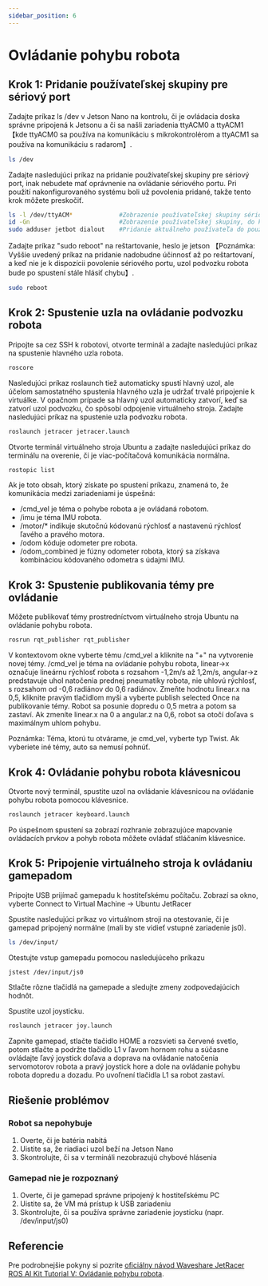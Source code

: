 ```yaml
---
sidebar_position: 6
---
```


# Ovládanie pohybu robota

## Krok 1: Pridanie používateľskej skupiny pre sériový port

Zadajte príkaz ls /dev v Jetson Nano na kontrolu, či je ovládacia doska správne pripojená k Jetsonu a či sa našli zariadenia ttyACM0 a ttyACM1 【kde ttyACM0 sa používa na komunikáciu s mikrokontrolérom a ttyACM1 sa používa na komunikáciu s radarom】.

```bash
ls /dev
```

Zadajte nasledujúci príkaz na pridanie používateľskej skupiny pre sériový port, inak nebudete mať oprávnenie na ovládanie sériového portu. Pri použití nakonfigurovaného systému boli už povolenia pridané, takže tento krok môžete preskočiť.

```bash
ls -l /dev/ttyACM*             #Zobrazenie používateľskej skupiny sériového portu ako dialout
id -Gn                         #Zobrazenie používateľskej skupiny, do ktorej patrí aktuálny používateľ, prvá je aktuálny používateľ
sudo adduser jetbot dialout    #Pridanie aktuálneho používateľa do používateľskej skupiny dialout, kde sa nachádza sériový port
```

Zadajte príkaz "sudo reboot" na reštartovanie, heslo je jetson 【Poznámka: Vyššie uvedený príkaz na pridanie nadobudne účinnosť až po reštartovaní, a keď nie je k dispozícii povolenie sériového portu, uzol podvozku robota bude po spustení stále hlásiť chybu】.

```bash
sudo reboot
```

## Krok 2: Spustenie uzla na ovládanie podvozku robota

Pripojte sa cez SSH k robotovi, otvorte terminál a zadajte nasledujúci príkaz na spustenie hlavného uzla robota.

```bash
roscore
```

Nasledujúci príkaz roslaunch tiež automaticky spustí hlavný uzol, ale účelom samostatného spustenia hlavného uzla je udržať trvalé pripojenie k virtuálke. V opačnom prípade sa hlavný uzol automaticky zatvorí, keď sa zatvorí uzol podvozku, čo spôsobí odpojenie virtuálneho stroja.
Zadajte nasledujúci príkaz na spustenie uzla podvozku robota.

```bash
roslaunch jetracer jetracer.launch
```

Otvorte terminál virtuálneho stroja Ubuntu a zadajte nasledujúci príkaz do terminálu na overenie, či je viac-počítačová komunikácia normálna.

```bash
rostopic list
```

Ak je toto obsah, ktorý získate po spustení príkazu, znamená to, že komunikácia medzi zariadeniami je úspešná:

- /cmd_vel je téma o pohybe robota a je ovládaná robotom.
- /imu je téma IMU robota.
- /motor/\* indikuje skutočnú kódovanú rýchlosť a nastavenú rýchlosť ľavého a pravého motora.
- /odom kóduje odometer pre robota.
- /odom_combined je fúzny odometer robota, ktorý sa získava kombináciou kódovaného odometra s údajmi IMU.

## Krok 3: Spustenie publikovania témy pre ovládanie

Môžete publikovať témy prostredníctvom virtuálneho stroja Ubuntu na ovládanie pohybu robota.

```bash
rosrun rqt_publisher rqt_publisher
```

V kontextovom okne vyberte tému /cmd_vel a kliknite na "+" na vytvorenie novej témy. /cmd_vel je téma na ovládanie pohybu robota, linear->x označuje lineárnu rýchlosť robota s rozsahom -1,2m/s až 1,2m/s, angular->z predstavuje uhol natočenia prednej pneumatiky robota, nie uhlovú rýchlosť, s rozsahom od -0,6 radiánov do 0,6 radiánov.
Zmeňte hodnotu linear.x na 0,5, kliknite pravým tlačidlom myši a vyberte publish selected Once na publikovanie témy. Robot sa posunie dopredu o 0,5 metra a potom sa zastaví. Ak zmeníte linear.x na 0 a angular.z na 0,6, robot sa otočí doľava s maximálnym uhlom pohybu.

Poznámka: Téma, ktorú tu otvárame, je cmd_vel, vyberte typ Twist. Ak vyberiete iné témy, auto sa nemusí pohnúť.

## Krok 4: Ovládanie pohybu robota klávesnicou

Otvorte nový terminál, spustite uzol na ovládanie klávesnicou na ovládanie pohybu robota pomocou klávesnice.

```bash
roslaunch jetracer keyboard.launch
```

Po úspešnom spustení sa zobrazí rozhranie zobrazujúce mapovanie ovládacích prvkov a pohyb robota môžete ovládať stláčaním klávesnice.

## Krok 5: Pripojenie virtuálneho stroja k ovládaniu gamepadom

Pripojte USB prijímač gamepadu k hostiteľskému počítaču. Zobrazí sa okno, vyberte Connect to Virtual Machine -> Ubuntu JetRacer

Spustite nasledujúci príkaz vo virtuálnom stroji na otestovanie, či je gamepad pripojený normálne (mali by ste vidieť vstupné zariadenie js0).

```bash
ls /dev/input/
```

Otestujte vstup gamepadu pomocou nasledujúceho príkazu

```bash
jstest /dev/input/js0
```

Stlačte rôzne tlačidlá na gamepade a sledujte zmeny zodpovedajúcich hodnôt.

Spustite uzol joysticku.

```bash
roslaunch jetracer joy.launch
```

Zapnite gamepad, stlačte tlačidlo HOME a rozsvieti sa červené svetlo, potom stlačte a podržte tlačidlo L1 v ľavom hornom rohu a súčasne ovládajte ľavý joystick doľava a doprava na ovládanie natočenia servomotorov robota a pravý joystick hore a dole na ovládanie pohybu robota dopredu a dozadu. Po uvoľnení tlačidla L1 sa robot zastaví.

## Riešenie problémov

### Robot sa nepohybuje

1. Overte, či je batéria nabitá
2. Uistite sa, že riadiaci uzol beží na Jetson Nano
3. Skontrolujte, či sa v termináli nezobrazujú chybové hlásenia

### Gamepad nie je rozpoznaný

1. Overte, či je gamepad správne pripojený k hostiteľskému PC
2. Uistite sa, že VM má prístup k USB zariadeniu
3. Skontrolujte, či sa používa správne zariadenie joysticku (napr. /dev/input/js0)

## Referencie

Pre podrobnejšie pokyny si pozrite [oficiálny návod Waveshare JetRacer ROS AI Kit Tutorial V: Ovládanie pohybu robota](https://www.waveshare.com/wiki/JetRacer_ROS_AI_Kit_Tutorial_V%3A_Robot_Movement_Control).
